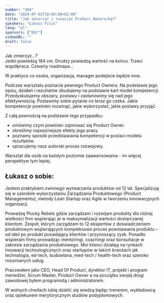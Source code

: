 ```yaml
---
number: "304"
date: "2024-07-01T18:00:00+02:00"
title: "Jak zmierzyć i rozwijać Product Ownera/kę?"
speakers: "Łukasz Filut"
lang: "pl"
sponsors: ["DXC"]
videoURL: ""
draft: false
---
```


Jak zmierzyć…?  
Jedni powiedzą 184 cm. Drudzy powiedzą wartość na końcu. Trzeci współpraca. Czwarty roadmapa…

W praktyce co osoba, organizacja, manager podejście będzie inne.

Podczas warsztatu poznacie pewnego Product Ownera. Na podstawie jego opisu, działań i rezultatów zbudujemy na podstawie kart model kompetencji. Przedyskutujemy obszary, postawy i zastanowimy się nad jego efektywnością. Postawimy sobie pytanie co teraz go czeka. Jakie kompetencje powinien rozwinąć, jakie wykorzystać, jakie postawy przyjąć.

Z całą pewnością na podstawie tego przypadku:

  * omówimy czym powinien zajmować się Product Owner.
  * określimy najważniejsze efekty jego pracy
  * poznamy sposób przedstawiania kompetencji w postaci modelu rezultatów.
  * opracujemy nasz autorski proces rozwojowy.

Warsztat dla osób na każdym poziomie zaawansowania - im więcej perspektyw tym lepiej.

## Łukasz o sobie:

Jestem praktykiem zwinnego wytwarzania produktów od 12 lat. Specjalizuję się w szerokim wykorzystaniu Zarządzania Produktowego (Product Managementu), metody Lean Startup oraz Agile w tworzeniu innowacyjnych organizacji.

Prowadzę Plucky Rebels gdzie zarządzam i rozwijam produkty dla różnej wielkości firm wspierając je w maksymalizacji wartości dostarczanej klientom. Zespół, którym zarządzam to 12 ekspertów z doświadczeniem produktowym wspierających kompleksowo proces powstawania produktu – od ideii po produkt posiadający klientów i przynoszący zysk.
Ponadto wspieram firmy prowadząc mentoringi, coachingi oraz konsultacje w zakresie zarządzania produktowego. Moi klienci działają na rynkach innowacji technologicznych oraz startupów w takich branżach jak technologia, ed-tech, budowlana, med-tech / health-tech oraz szeroko rozumianych usług.

Pracowałem jako CEO, Head Of Product, dyrektor IT, projekt i program menedżer, Scrum Master, Product Owner a na początku swojej drogi zawodowej byłem programistą i administratorem.

W wolnych chwilach lubię dzielić się wiedzą będąc trenerem, wykładowcą oraz opiekunem merytorycznym studiów podyplomowych.

